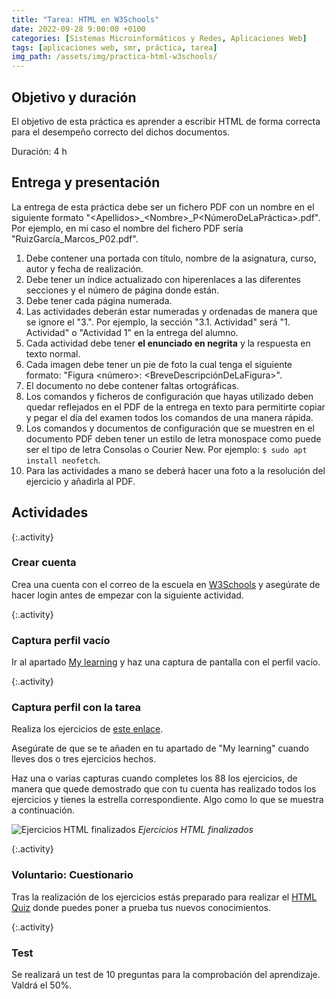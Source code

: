 ```yaml
---
title: "Tarea: HTML en W3Schools"
date: 2022-09-28 9:00:00 +0100
categories: [Sistemas Microinformáticos y Redes, Aplicaciones Web]
tags: [aplicaciones web, smr, práctica, tarea]
img_path: /assets/img/practica-html-w3schools/
---
```


## Objetivo y duración

El objetivo de esta práctica es aprender a escribir HTML de forma correcta para el desempeño correcto del dichos documentos.

Duración: 4 h

## Entrega y presentación

La entrega de esta práctica debe ser un fichero PDF con un nombre en el siguiente formato "\<Apellidos\>_\<Nombre\>_P\<NúmeroDeLaPráctica\>.pdf". Por ejemplo, en mi caso el nombre del fichero PDF sería "RuizGarcía_Marcos_P02.pdf".

1. Debe contener una portada con título, nombre de la asignatura, curso, autor y fecha de realización.
2. Debe tener un índice actualizado con hiperenlaces a las diferentes secciones y el número de página donde están.
3. Debe tener cada página numerada.
4. Las actividades deberán estar numeradas y ordenadas de manera que se ignore el "3.". Por ejemplo, la sección "3.1. Actividad" será "1. Actividad" o "Actividad 1" en la entrega del alumno.
5. Cada actividad debe tener **el enunciado en negrita** y la respuesta en texto normal.
6. Cada imagen debe tener un pie de foto la cual tenga el siguiente formato: "Figura \<número\>: \<BreveDescripciónDeLaFigura\>".
7. El documento no debe contener faltas ortográficas.
8. Los comandos y ficheros de configuración que hayas utilizado deben quedar reflejados en el PDF de la entrega en texto para permitirte copiar y pegar el día del examen todos los comandos de una manera rápida.
9. Los comandos y documentos de configuración que se muestren en el documento PDF deben tener un estilo de letra monospace como puede ser el tipo de letra Consolas o Courier New. Por ejemplo: `$ sudo apt install neofetch`.
10. Para las actividades a mano se deberá hacer una foto a la resolución del ejercicio y añadirla al PDF. 

## Actividades

{:.activity}
### Crear cuenta

Crea una cuenta con el correo de la escuela en [W3Schools](https://www.w3schools.com/) y asegúrate de hacer login antes de empezar con la siguiente actividad.

{:.activity}
### Captura perfil vacío

Ir al apartado [My learning](https://my-learning.w3schools.com/) y haz una captura de pantalla con el perfil vacío.

{:.activity}
### Captura perfil con la tarea

Realiza los ejercicios de [este enlace](https://www.w3schools.com/html/exercise.asp). 

Asegúrate de que se te añaden en tu apartado de "My learning" cuando lleves dos o tres ejercicios hechos.

Haz una o varias capturas cuando completes los 88 los ejercicios, de manera que quede demostrado que con tu cuenta has realizado todos los ejercicios y tienes la estrella correspondiente. Algo como lo que se muestra a continuación.

![Ejercicios HTML finalizados](ejerciciosHtmlFinalizados.png)
_Ejercicios HTML finalizados_

{:.activity}
### Voluntario: Cuestionario

Tras la realización de los ejercicios estás preparado para realizar el [HTML Quiz](https://www.w3schools.com/quiztest/quiztest.asp?qtest=HTML) donde puedes poner a prueba tus nuevos conocimientos.

{:.activity}
### Test

Se realizará un test de 10 preguntas para la comprobación del aprendizaje. Valdrá el 50%.